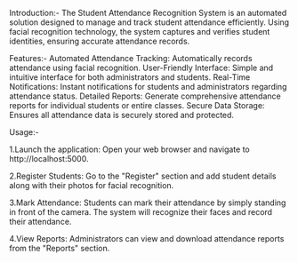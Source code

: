 Introduction:-
The Student Attendance Recognition System is an automated solution designed to manage and track student attendance efficiently.
Using facial recognition technology, the system captures and verifies student identities, ensuring accurate attendance records.

Features:-
Automated Attendance Tracking: Automatically records attendance using facial recognition.
User-Friendly Interface: Simple and intuitive interface for both administrators and students.
Real-Time Notifications: Instant notifications for students and administrators regarding attendance status.
Detailed Reports: Generate comprehensive attendance reports for individual students or entire classes.
Secure Data Storage: Ensures all attendance data is securely stored and protected.

Usage:-

1.Launch the application:
Open your web browser and navigate to http://localhost:5000.

2.Register Students:
Go to the "Register" section and add student details along with their photos for facial recognition.

3.Mark Attendance:
Students can mark their attendance by simply standing in front of the camera. The system will recognize their faces and record their attendance.

4.View Reports:
Administrators can view and download attendance reports from the "Reports" section.
